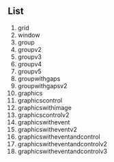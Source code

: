 ## List
1. grid
2. window
3. group
4. groupv2
5. groupv3
6. groupv4
7. groupv5
8. groupwithgaps
9. groupwithgapsv2
10. graphics
11. graphicscontrol
12. graphicswithimage
13. graphicscontrolv2
14. graphicswithevent
15. graphicswitheventv2
16. graphicswitheventandcontrol
17. graphicswitheventandcontrolv2
18. graphicswitheventandcontrolv3
